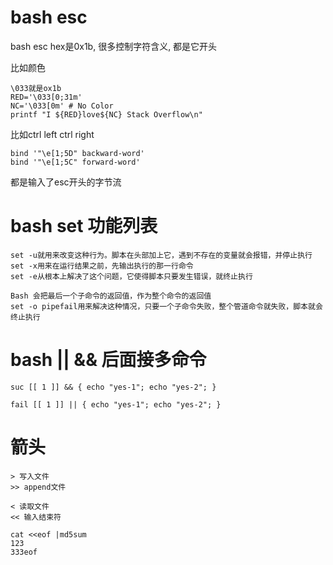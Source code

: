# bash esc
bash esc hex是0x1b, 很多控制字符含义, 都是它开头

比如颜色
```
\033就是ox1b
RED='\033[0;31m'
NC='\033[0m' # No Color
printf "I ${RED}love${NC} Stack Overflow\n"
```

比如ctrl left ctrl right
```
bind '"\e[1;5D" backward-word' 
bind '"\e[1;5C" forward-word'
```

都是输入了esc开头的字节流

# bash set 功能列表
```
set -u就用来改变这种行为。脚本在头部加上它，遇到不存在的变量就会报错，并停止执行
set -x用来在运行结果之前，先输出执行的那一行命令
set -e从根本上解决了这个问题，它使得脚本只要发生错误，就终止执行

Bash 会把最后一个子命令的返回值，作为整个命令的返回值
set -o pipefail用来解决这种情况，只要一个子命令失败，整个管道命令就失败，脚本就会终止执行
```

# bash || && 后面接多命令

```
suc [[ 1 ]] && { echo "yes-1"; echo "yes-2"; }

fail [[ 1 ]] || { echo "yes-1"; echo "yes-2"; }
```

# 箭头
```
> 写入文件
>> append文件

< 读取文件
<< 输入结束符

cat <<eof |md5sum
123
333eof
```
